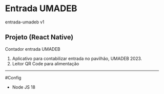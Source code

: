 # Entrada UMADEB

entrada-umadeb v1

## Projeto (React Native)

Contador entrada UMADEB

1. Aplicativo para contabilizar entrada no pavilhão, UMADEB 2023.
2. Leitor QR Code para alimentação

---

#Config

- Node JS 18
